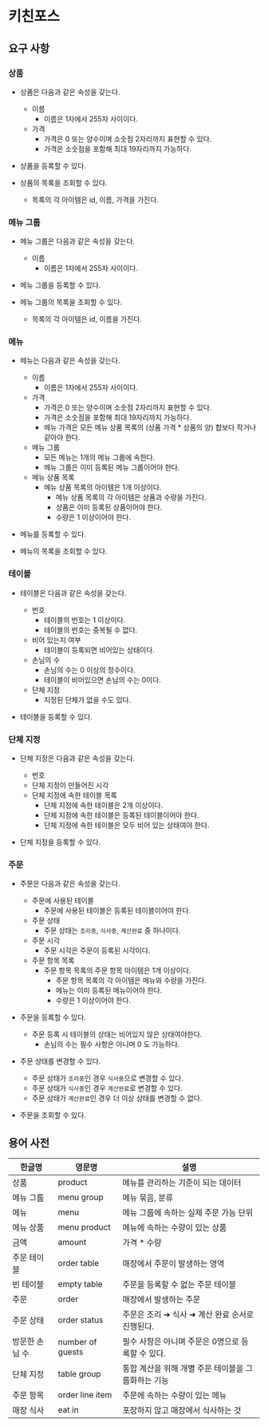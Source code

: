 # 키친포스

## 요구 사항

### 상품
- 상품은 다음과 같은 속성을 갖는다.
  - 이름
    - 이름은 1자에서 255자 사이이다.
  - 가격
    - 가격은 0 또는 양수이며 소숫점 2자리까지 표현할 수 있다.
    - 가격은 소숫점을 포함해 최대 19자리까지 가능하다.

- 상품을 등록할 수 있다.

- 상품의 목록을 조회할 수 있다.
  - 목록의 각 아이템은 id, 이름, 가격을 가진다.

### 메뉴 그룹
- 메뉴 그룹은 다음과 같은 속성을 갖는다.
  - 이름
    - 이름은 1자에서 255자 사이이다.
  
- 메뉴 그룹을 등록할 수 있다.
- 메뉴 그룹의 목록을 조회할 수 있다.
  - 목록의 각 아이템은 id, 이름을 가진다.

### 메뉴
- 메뉴는 다음과 같은 속성을 갖는다.
  - 이름
    - 이름은 1자에서 255자 사이이다.
  - 가격
    - 가격은 0 또는 양수이며 소숫점 2자리까지 표현할 수 있다.
    - 가격은 소숫점을 포함해 최대 19자리까지 가능하다.
    - 메뉴 가격은 모든 메뉴 상품 목록의 (상품 가격 * 상품의 양) 합보다 작거나 같아야 한다.
  - 메뉴 그룹
    - 모든 메뉴는 1개의 메뉴 그룹에 속한다.
    - 메뉴 그룹은 이미 등록된 메뉴 그룹이어야 한다.
  - 메뉴 상품 목록
    - 메뉴 상품 목록의 아이템은 1개 이상이다.
      - 메뉴 상품 목록의 각 아이템은 상품과 수량을 가진다.
      - 상품은 이미 등록된 상품이어야 한다.
      - 수량은 1 이상이어야 한다.

- 메뉴를 등록할 수 있다.

- 메뉴의 목록을 조회할 수 있다.

### 테이블
- 테이블은 다음과 같은 속성을 갖는다.
  - 번호
    - 테이블의 번호는 1 이상이다.
    - 테이블의 번호는 중복될 수 없다.
  - 비어 있는지 여부
    - 테이블이 등록되면 비어있는 상태이다.
  - 손님의 수
    - 손님의 수는 0 이상의 정수이다. 
    - 테이블이 비어있으면 손님의 수는 0이다.
  - 단체 지정
    - 지정된 단체가 없을 수도 있다.

- 테이블을 등록할 수 있다.

### 단체 지정
- 단체 지정은 다음과 같은 속성을 갖는다.
  - 번호
  - 단체 지정이 만들어진 시각
  - 단체 지정에 속한 테이블 목록
    - 단체 지정에 속한 테이블은 2개 이상이다.
    - 단체 지정에 속한 테이블은 등록된 테이블이어야 한다.
    - 단체 지정에 속한 테이블은 모두 비어 있는 상태여야 한다.
  
- 단체 지정을 등록할 수 있다.

### 주문
- 주문은 다음과 같은 속성을 갖는다.
  - 주문에 사용된 테이블
    - 주문에 사용된 테이블은 등록된 테이블이어야 한다.
  - 주문 상태
    - 주문 상태는 `조리중`, `식사중`, `계산완료` 중 하나이다.
  - 주문 시각
    - 주문 시각은 주문이 등록된 시각이다.
  - 주문 항목 목록
    - 주문 항목 목록의 주문 항목 아이템은 1개 이상이다.
      - 주문 항목 목록의 각 아이템은 메뉴와 수량을 가진다.
      - 메뉴는 이미 등록된 메뉴이어야 한다.
      - 수량은 1 이상이어야 한다.
  
- 주문을 등록할 수 있다.
  - 주문 등록 시 테이블의 상태는 비어있지 않은 상태여야한다.
    - 손님의 수는 필수 사항은 아니며 0 도 가능하다.
  
- 주문 상태를 변경할 수 있다.
  - 주문 상태가 `조리중`인 경우 `식사중`으로 변경할 수 있다.
  - 주문 상태가 `식사중`인 경우 `계산완료`로 변경할 수 있다.
  - 주문 상태가 `계산완료`인 경우 더 이상 상태를 변경할 수 없다.

- 주문을 조회할 수 있다.


## 용어 사전

| 한글명 | 영문명 | 설명 |
| --- | --- | --- |
| 상품 | product | 메뉴를 관리하는 기준이 되는 데이터 |
| 메뉴 그룹 | menu group | 메뉴 묶음, 분류 |
| 메뉴 | menu | 메뉴 그룹에 속하는 실제 주문 가능 단위 |
| 메뉴 상품 | menu product | 메뉴에 속하는 수량이 있는 상품 |
| 금액 | amount | 가격 * 수량 |
| 주문 테이블 | order table | 매장에서 주문이 발생하는 영역 |
| 빈 테이블 | empty table | 주문을 등록할 수 없는 주문 테이블 |
| 주문 | order | 매장에서 발생하는 주문 |
| 주문 상태 | order status | 주문은 조리 ➜ 식사 ➜ 계산 완료 순서로 진행된다. |
| 방문한 손님 수 | number of guests | 필수 사항은 아니며 주문은 0명으로 등록할 수 있다. |
| 단체 지정 | table group | 통합 계산을 위해 개별 주문 테이블을 그룹화하는 기능 |
| 주문 항목 | order line item | 주문에 속하는 수량이 있는 메뉴 |
| 매장 식사 | eat in | 포장하지 않고 매장에서 식사하는 것 |
